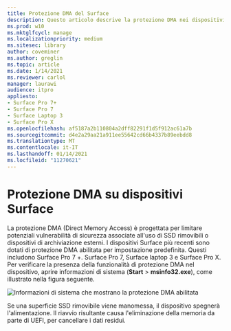 ```yaml
---
title: Protezione DMA del Surface
description: Questo articolo descrive la protezione DMA nei dispositivi Surface compatibili
ms.prod: w10
ms.mktglfcycl: manage
ms.localizationpriority: medium
ms.sitesec: library
author: coveminer
ms.author: greglin
ms.topic: article
ms.date: 1/14/2021
ms.reviewer: carlol
manager: laurawi
audience: itpro
appliesto:
- Surface Pro 7+
- Surface Pro 7
- Surface Laptop 3
- Surface Pro X
ms.openlocfilehash: af5187a2b110804a2dff82291f1d5f912ac61a7b
ms.sourcegitcommit: d4e2a29aa21a911ee55642cd66b4337b89eebdd8
ms.translationtype: MT
ms.contentlocale: it-IT
ms.lasthandoff: 01/14/2021
ms.locfileid: "11270621"
---
```

# Protezione DMA su dispositivi Surface

La protezione DMA (Direct Memory Access) è progettata per limitare potenziali vulnerabilità di sicurezza associate all'uso di SSD rimovibili o dispositivi di archiviazione esterni. I dispositivi Surface più recenti sono dotati di protezione DMA abilitata per impostazione predefinita. Questi includono Surface Pro 7 +. Surface Pro 7, Surface laptop 3 e Surface Pro X.  Per verificare la presenza della funzionalità di protezione DMA nel dispositivo, aprire informazioni di sistema (**Start**  >  **msinfo32.exe**), come illustrato nella figura seguente.

![Informazioni di sistema che mostrano la protezione DMA abilitata](images/systeminfodma.png)

Se una superficie SSD rimovibile viene manomessa, il dispositivo spegnerà l'alimentazione. Il riavvio risultante causa l'eliminazione della memoria da parte di UEFI, per cancellare i dati residui.
